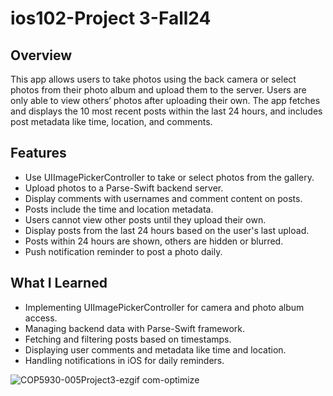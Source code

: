 # ios102-Project 3-Fall24

## Overview
This app allows users to take photos using the back camera or select photos from their photo album and upload them to the server. Users are only able to view others’ photos after uploading their own. The app fetches and displays the 10 most recent posts within the last 24 hours, and includes post metadata like time, location, and comments.

## Features
* Use UIImagePickerController to take or select photos from the gallery.
* Upload photos to a Parse-Swift backend server.
* Display comments with usernames and comment content on posts.
* Posts include the time and location metadata.
* Users cannot view other posts until they upload their own.
* Display posts from the last 24 hours based on the user's last upload.
* Posts within 24 hours are shown, others are hidden or blurred.
* Push notification reminder to post a photo daily.
  
## What I Learned
* Implementing UIImagePickerController for camera and photo album access.
* Managing backend data with Parse-Swift framework.
* Fetching and filtering posts based on timestamps.
* Displaying user comments and metadata like time and location.
* Handling notifications in iOS for daily reminders.


![COP5930-005Project3-ezgif com-optimize](https://github.com/user-attachments/assets/c3e604bd-2e29-4314-b0aa-e4f47e9657b5)
